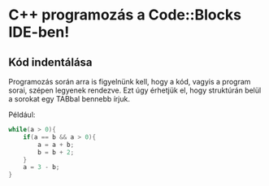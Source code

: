 # C++ programozás a Code::Blocks IDE-ben!

## Kód indentálása

Programozás során arra is figyelnünk kell, hogy a kód, vagyis a program sorai, szépen legyenek rendezve. Ezt úgy érhetjük el, hogy struktúrán belül a sorokat egy TABbal bennebb írjuk.

Például:

```cpp
while(a > 0){
    if(a == b && a > 0){
        a = a + b;
        b = b + 2;
    }
    a = 3 - b;
}
```

